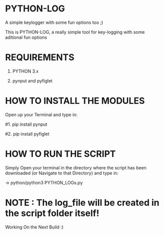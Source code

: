 # PYTHON-LOG
A simple keylogger with some fun options too ;)

This is PYTHON-LOG, a really simple tool for key-logging with some aditional fun options




# REQUIREMENTS

1. PYTHON 3.x

2. pynput and pyfiglet


# HOW TO INSTALL THE MODULES

Open up your Terminal and type in:

#1. pip install pynput
   
#2. pip install pyfiglet 
   
# HOW TO RUN THE SCRIPT

Simply Open your terminal in the directory where the script has been downloaded (or Navigate to that Directory) and type in:

-> python/python3 PYTHON_LOGs.py



# NOTE : The log_file will be created in the script folder itself!

Working On the Next Build :)
